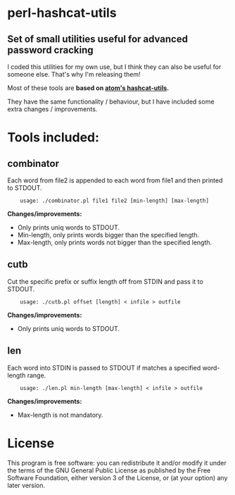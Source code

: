# perl-hashcat-utils
## Set of small utilities useful for advanced password cracking

I coded this utilities for my own use, but I think they can also be useful for someone else. That's why I'm releasing them!

Most of these tools are **based on [atom's hashcat-utils](http://hashcat.net/wiki/doku.php?id=hashcat_utils "atom's hashcat-utils homepage").**

They have the same functionality / behaviour, but I have included some extra changes / improvements.  

# Tools included:

## combinator

Each word from file2 is appended to each word from file1 and then printed to STDOUT.

        usage: ./combinator.pl file1 file2 [min-length] [max-length]

**Changes/improvements:**

* Only prints uniq words to STDOUT.
* Min-length, only prints words bigger than the specified length.
* Max-length, only prints words not bigger than the specified length.

## cutb

Cut the specific prefix or suffix length off from STDIN and pass it to STDOUT.

        usage: ./cutb.pl offset [length] < infile > outfile

**Changes/improvements:**

* Only prints uniq words to STDOUT.

## len

Each word into STDIN is passed to STDOUT if matches a specified word-length range.

        usage: ./len.pl min-length [max-length] < infile > outfile

**Changes/improvements:**

* Max-length is not mandatory.  

# License

This program is free software: you can redistribute it and/or modify it under the terms of the GNU General Public License as published by the Free Software Foundation, either version 3 of the License, or (at your option) any later version.
